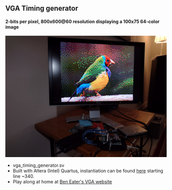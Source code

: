 ## VGA Timing generator
#### 2-bits per pixel, 800x600@60 resolution displaying a 100x75 64-color image
![proof](vga_timing_generator.jpg)
* vga_timing_generator.sv
* Built with Altera (Intel) Quartus,  instantiation can be found [here](https://github.com/pawlex/BeMicro_MAX10_FT232_VGA_SDRAM/blob/main/SDRAM_232H_VGA/altera/projects/AlteraMemController/BeMicro_MAX10_top.v) starting line ~340.
* Play along at home at [Ben Eater's VGA website](https://eater.net/vga)
